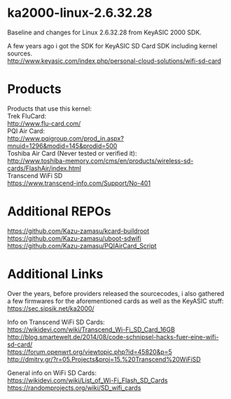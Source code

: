 # ka2000-linux-2.6.32.28
Baseline and changes for Linux 2.6.32.28 from KeyASIC 2000 SDK.

A few years ago i got the SDK for KeyASIC SD Card SDK including kernel sources.  
http://www.keyasic.com/index.php/personal-cloud-solutions/wifi-sd-card  

# Products  
Products that use this kernel:  
Trek FluCard:   
http://www.flu-card.com/  
PQI Air Card:  
http://www.pqigroup.com/prod_in.aspx?mnuid=1296&modid=145&prodid=500  
Toshiba Air Card (Never tested or verified it):  
http://www.toshiba-memory.com/cms/en/products/wireless-sd-cards/FlashAir/index.html  
Transcend WiFi SD  
https://www.transcend-info.com/Support/No-401  
  
# Additional REPOs  
https://github.com/Kazu-zamasu/kcard-buildroot  
https://github.com/Kazu-zamasu/uboot-sdwifi  
https://github.com/Kazu-zamasu/PQIAirCard_Script  
  
# Additional Links  
Over the years, before providers released the sourcecodes, i also gathered a few firmwares for the aforementioned cards as well as the KeyASIC stuff:  
https://sec.sipsik.net/ka2000/  
  
Info on Transcend WiFi SD Cards:  
https://wikidevi.com/wiki/Transcend_Wi-Fi_SD_Card_16GB  
http://blog.smartewelt.de/2014/08/code-schnipsel-hacks-fuer-eine-wifi-sd-card/  
https://forum.openwrt.org/viewtopic.php?id=45820&p=5  
http://dmitry.gr/?r=05.Projects&proj=15.%20Transcend%20WiFiSD  
  
General info on WiFi SD Cards:  
https://wikidevi.com/wiki/List_of_Wi-Fi_Flash_SD_Cards  
https://randomprojects.org/wiki/SD_wifi_cards  


